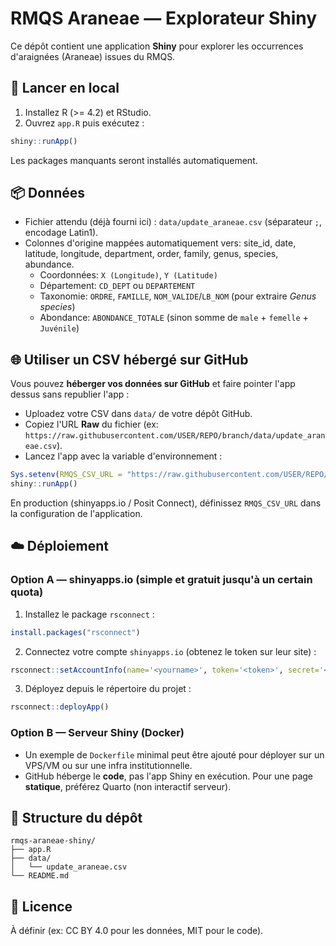# RMQS Araneae — Explorateur Shiny

Ce dépôt contient une application **Shiny** pour explorer les occurrences d'araignées (Araneae) issues du RMQS.

## 🚀 Lancer en local

1. Installez R (>= 4.2) et RStudio.
2. Ouvrez `app.R` puis exécutez :
```r
shiny::runApp()
```

Les packages manquants seront installés automatiquement.

## 📦 Données
- Fichier attendu (déjà fourni ici) : `data/update_araneae.csv` (séparateur `;`, encodage Latin1).
- Colonnes d'origine mappées automatiquement vers: site_id, date, latitude, longitude, department, order, family, genus, species, abundance.
  - Coordonnées: `X (Longitude)`, `Y (Latitude)`
  - Département: `CD_DEPT` ou `DEPARTEMENT`
  - Taxonomie: `ORDRE`, `FAMILLE`, `NOM_VALIDE`/`LB_NOM` (pour extraire *Genus species*)
  - Abondance: `ABONDANCE_TOTALE` (sinon somme de `male` + `femelle` + `Juvénile`)

## 🌐 Utiliser un CSV hébergé sur GitHub
Vous pouvez **héberger vos données sur GitHub** et faire pointer l'app dessus sans republier l'app :
- Uploadez votre CSV dans `data/` de votre dépôt GitHub.
- Copiez l'URL **Raw** du fichier (ex: `https://raw.githubusercontent.com/USER/REPO/branch/data/update_araneae.csv`).
- Lancez l'app avec la variable d'environnement :
```r
Sys.setenv(RMQS_CSV_URL = "https://raw.githubusercontent.com/USER/REPO/branch/data/update_araneae.csv")
shiny::runApp()
```
En production (shinyapps.io / Posit Connect), définissez `RMQS_CSV_URL` dans la configuration de l'application.

## ☁️ Déploiement

### Option A — shinyapps.io (simple et gratuit jusqu'à un certain quota)
1. Installez le package `rsconnect` :
```r
install.packages("rsconnect")
```
2. Connectez votre compte `shinyapps.io` (obtenez le token sur leur site) :
```r
rsconnect::setAccountInfo(name='<yourname>', token='<token>', secret='<secret>')
```
3. Déployez depuis le répertoire du projet :
```r
rsconnect::deployApp()
```

### Option B — Serveur Shiny (Docker)
- Un exemple de `Dockerfile` minimal peut être ajouté pour déployer sur un VPS/VM ou sur une infra institutionnelle.
- GitHub héberge le **code**, pas l'app Shiny en exécution. Pour une page **statique**, préférez Quarto (non interactif serveur).

## 📁 Structure du dépôt
```
rmqs-araneae-shiny/
├── app.R
├── data/
│   └── update_araneae.csv
└── README.md
```

## 📜 Licence
À définir (ex: CC BY 4.0 pour les données, MIT pour le code).
